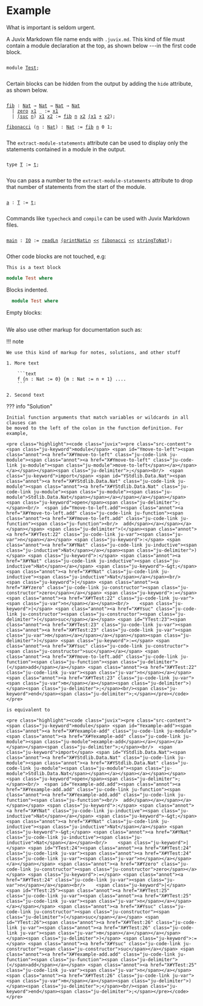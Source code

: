 # Example

What is important is seldom urgent.

A Juvix Markdown file name ends with `.juvix.md`. This kind of file must contain
a module declaration at the top, as shown below ---in the first code block.

<pre class="highlight"><code class="juvix"><pre class="src-content"><span class="ju-keyword">module</span> <span id="YTest"><span class="annot"><a href="X#YTest" class="ju-code-link ju-module"><span class="annot"><a href="X#YTest" class="ju-code-link ju-module"><span class="ju-module"><span class="ju-module">Test</span></span></a></span></a></span></span><span class="ju-delimiter">;</span><br/></pre></code></pre>

Certain blocks can be hidden from the output by adding the `hide` attribute, as shown below.



<pre class="highlight"><code class="juvix"><pre class="src-content"><span id="Yfib"><span class="annot"><a href="X#Yfib" class="ju-code-link ju-function"><span class="annot"><a href="X#Yfib" class="ju-code-link ju-function"><span class="ju-function">fib</span></a></span></a></span></span> <span class="ju-keyword">:</span> <span class="annot"><a href="X#YNat" class="ju-code-link ju-inductive"><span class="ju-inductive">Nat</span></a></span> <span class="ju-keyword">→</span> <span class="annot"><a href="X#YNat" class="ju-code-link ju-inductive"><span class="ju-inductive">Nat</span></a></span> <span class="ju-keyword">→</span> <span class="annot"><a href="X#YNat" class="ju-code-link ju-inductive"><span class="ju-inductive">Nat</span></a></span> <span class="ju-keyword">→</span> <span class="annot"><a href="X#YNat" class="ju-code-link ju-inductive"><span class="ju-inductive">Nat</span></a></span><br/>  <span class="ju-keyword">|</span> <span class="annot"><a href="X#Yzero" class="ju-code-link ju-constructor"><span class="ju-constructor">zero</span></a></span> <span id="YTest:17"><span class="annot"><a href="X#YTest:17" class="ju-code-link ju-var"><span class="annot"><a href="X#YTest:17" class="ju-code-link ju-var"><span class="ju-var">x1</span></a></span></a></span></span> <span class="ju-keyword">_</span> <span class="ju-keyword">:=</span> <span class="annot"><a href="X#YTest:17" class="ju-code-link ju-var"><span class="ju-var">x1</span></a></span><br/>  <span class="ju-keyword">|</span> <span class="annot"><a href="X#Ysuc" class="ju-code-link ju-constructor"><span class="ju-constructor"><span class="ju-delimiter">(</span>suc</span></a></span> <span id="YTest:18"><span class="annot"><a href="X#YTest:18" class="ju-code-link ju-var"><span class="annot"><a href="X#YTest:18" class="ju-code-link ju-var"><span class="ju-var">n</span></a></span></a></span></span><span class="ju-delimiter">)</span> <span id="YTest:19"><span class="annot"><a href="X#YTest:19" class="ju-code-link ju-var"><span class="annot"><a href="X#YTest:19" class="ju-code-link ju-var"><span class="ju-var">x1</span></a></span></a></span></span> <span id="YTest:20"><span class="annot"><a href="X#YTest:20" class="ju-code-link ju-var"><span class="annot"><a href="X#YTest:20" class="ju-code-link ju-var"><span class="ju-var">x2</span></a></span></a></span></span> <span class="ju-keyword">:=</span> <span class="annot"><a href="X#Yfib" class="ju-code-link ju-function"><span class="ju-function">fib</span></a></span> <span class="annot"><a href="X#YTest:18" class="ju-code-link ju-var"><span class="ju-var">n</span></a></span> <span class="annot"><a href="X#YTest:20" class="ju-code-link ju-var"><span class="ju-var">x2</span></a></span> <span class="annot"><a href="X#YTest:19" class="ju-code-link ju-var"><span class="ju-var"><span class="ju-delimiter">(</span>x1</span></a></span> <span class="annot"><a href="X#YNatural.+" class="ju-code-link ju-function"><span class="ju-function">+</span></a></span> <span class="annot"><a href="X#YTest:20" class="ju-code-link ju-var"><span class="ju-var">x2</span></a></span><span class="ju-delimiter">)</span><span class="ju-delimiter">;</span><br/><br/><span id="Yfibonacci"><span class="annot"><a href="X#Yfibonacci" class="ju-code-link ju-function"><span class="annot"><a href="X#Yfibonacci" class="ju-code-link ju-function"><span class="ju-function">fibonacci</span></a></span></a></span></span> <span class="ju-delimiter">(</span><span class="annot"><a href="X#YTest:21" class="ju-code-link ju-var"><span class="ju-var">n</span></a></span> <span class="ju-keyword">:</span> <span class="annot"><a href="X#YNat" class="ju-code-link ju-inductive"><span class="ju-inductive">Nat</span></a></span><span class="ju-delimiter">)</span> <span class="ju-keyword">:</span> <span class="annot"><a href="X#YNat" class="ju-code-link ju-inductive"><span class="ju-inductive">Nat</span></a></span> <span class="ju-keyword">:=</span> <span class="annot"><a href="X#Yfib" class="ju-code-link ju-function"><span class="ju-function">fib</span></a></span> <span class="annot"><a href="X#YTest:21" class="ju-code-link ju-var"><span class="ju-var">n</span></a></span> <span class="ju-number">0</span> <span class="ju-number">1</span><span class="ju-delimiter">;</span></pre></code></pre>

The `extract-module-statements` attribute can be used to display only the statements contained in a module in the output.

<pre class="highlight"><code class="juvix"><pre class="src-content"><span class="ju-keyword">type</span> <span id="YFoo1.T"><span class="annot"><a href="X#YFoo1.T" class="ju-code-link ju-inductive"><span class="annot"><a href="X#YFoo1.T" class="ju-code-link ju-inductive"><span class="ju-inductive">T</span></a></span></a></span></span> <span class="ju-keyword">:=</span> <span id="YFoo1.t"><span class="annot"><a href="X#YFoo1.t" class="ju-code-link ju-constructor"><span class="annot"><a href="X#YFoo1.t" class="ju-code-link ju-constructor"><span class="ju-constructor">t</span></a></span></a></span></span><span class="ju-delimiter">;</span></pre></code></pre>

You can pass a number to the `extract-module-statements` attribute to drop that number of statements from the start of the module.

<pre class="highlight"><code class="juvix"><pre class="src-content"><span id="YFoo2.a"><span class="annot"><a href="X#YFoo2.a" class="ju-code-link ju-function"><span class="annot"><a href="X#YFoo2.a" class="ju-code-link ju-function"><span class="ju-function">a</span></a></span></a></span></span> <span class="ju-keyword">:</span> <span class="annot"><a href="X#YFoo2.T" class="ju-code-link ju-inductive"><span class="ju-inductive">T</span></a></span> <span class="ju-keyword">:=</span> <span class="annot"><a href="X#YFoo2.t" class="ju-code-link ju-constructor"><span class="ju-constructor">t</span></a></span><span class="ju-delimiter">;</span></pre></code></pre>

Commands like `typecheck` and `compile` can be used with Juvix Markdown files.

<pre class="highlight"><code class="juvix"><pre class="src-content"><span id="Ymain"><span class="annot"><a href="X#Ymain" class="ju-code-link ju-function"><span class="annot"><a href="X#Ymain" class="ju-code-link ju-function"><span class="ju-function">main</span></a></span></a></span></span> <span class="ju-keyword">:</span> <span class="annot"><a href="X#YIO" class="ju-code-link ju-inductive"><span class="ju-axiom">IO</span></a></span> <span class="ju-keyword">:=</span> <span class="annot"><a href="X#YreadLn" class="ju-code-link ju-function"><span class="ju-axiom">readLn</span></a></span> <span class="annot"><a href="X#YprintNatLn" class="ju-code-link ju-function"><span class="ju-function"><span class="ju-delimiter">(</span>printNatLn</span></a></span> <span class="annot"><a href="X#Y&lt;&lt;" class="ju-code-link ju-function"><span class="ju-function">&lt;&lt;</span></a></span> <span class="annot"><a href="X#Yfibonacci" class="ju-code-link ju-function"><span class="ju-function">fibonacci</span></a></span> <span class="annot"><a href="X#Y&lt;&lt;" class="ju-code-link ju-function"><span class="ju-function">&lt;&lt;</span></a></span> <span class="annot"><a href="X#YstringToNat" class="ju-code-link ju-function"><span class="ju-axiom">stringToNat</span></a></span><span class="ju-delimiter">)</span><span class="ju-delimiter">;</span></pre></code></pre>

Other code blocks are not touched, e.g:

```text
This is a text block
```


```haskell
module Test where
```

Blocks indented.

  ```haskell
    module Test where
  ```

Empty blocks:

```
```

We also use other markup for documentation such as:

!!! note

    We use this kind of markup for notes, solutions, and other stuff

    1. More text

        ```text
        f {n : Nat := 0} {m : Nat := n + 1} ....
        ```

    2. Second text


??? info "Solution"

    Initial function arguments that match variables or wildcards in all clauses can
    be moved to the left of the colon in the function definition. For example,

    <pre class="highlight"><code class="juvix"><pre class="src-content"><span class="ju-keyword">module</span> <span id="Ymove-to-left"><span class="annot"><a href="X#Ymove-to-left" class="ju-code-link ju-module"><span class="annot"><a href="X#Ymove-to-left" class="ju-code-link ju-module"><span class="ju-module">move-to-left</span></a></span></a></span></span><span class="ju-delimiter">;</span><br/>  <span class="ju-keyword">import</span> <span id="YStdlib.Data.Nat"><span class="annot"><a href="X#YStdlib.Data.Nat" class="ju-code-link ju-module"><span class="annot"><a href="X#YStdlib.Data.Nat" class="ju-code-link ju-module"><span class="ju-module"><span class="ju-module">Stdlib.Data.Nat</span></span></a></span></a></span></span> <span class="ju-keyword">open</span><span class="ju-delimiter">;</span><br/>  <span id="Ymove-to-left.add"><span class="annot"><a href="X#Ymove-to-left.add" class="ju-code-link ju-function"><span class="annot"><a href="X#Ymove-to-left.add" class="ju-code-link ju-function"><span class="ju-function"><br/>  add</span></a></span></a></span></span> <span class="ju-delimiter">(</span><span class="annot"><a href="X#YTest:22" class="ju-code-link ju-var"><span class="ju-var">n</span></a></span> <span class="ju-keyword">:</span> <span class="annot"><a href="X#YNat" class="ju-code-link ju-inductive"><span class="ju-inductive">Nat</span></a></span><span class="ju-delimiter">)</span> <span class="ju-keyword">:</span> <span class="annot"><a href="X#YNat" class="ju-code-link ju-inductive"><span class="ju-inductive">Nat</span></a></span> <span class="ju-keyword">-&gt;</span> <span class="annot"><a href="X#YNat" class="ju-code-link ju-inductive"><span class="ju-inductive">Nat</span></a></span><br/>    <span class="ju-keyword">|</span> <span class="annot"><a href="X#Yzero" class="ju-code-link ju-constructor"><span class="ju-constructor">zero</span></a></span> <span class="ju-keyword">:=</span> <span class="annot"><a href="X#YTest:22" class="ju-code-link ju-var"><span class="ju-var">n</span></a></span><br/>    <span class="ju-keyword">|</span> <span class="annot"><a href="X#Ysuc" class="ju-code-link ju-constructor"><span class="ju-constructor"><span class="ju-delimiter">(</span>suc</span></a></span> <span id="YTest:23"><span class="annot"><a href="X#YTest:23" class="ju-code-link ju-var"><span class="annot"><a href="X#YTest:23" class="ju-code-link ju-var"><span class="ju-var">m</span></a></span></a></span></span><span class="ju-delimiter">)</span> <span class="ju-keyword">:=</span> <span class="annot"><a href="X#Ysuc" class="ju-code-link ju-constructor"><span class="ju-constructor">suc</span></a></span> <span class="annot"><a href="X#Ymove-to-left.add" class="ju-code-link ju-function"><span class="ju-function"><span class="ju-delimiter">(</span>add</span></a></span> <span class="annot"><a href="X#YTest:22" class="ju-code-link ju-var"><span class="ju-var">n</span></a></span> <span class="annot"><a href="X#YTest:23" class="ju-code-link ju-var"><span class="ju-var">m</span></a></span><span class="ju-delimiter">)</span><span class="ju-delimiter">;</span><br/><span class="ju-keyword">end</span><span class="ju-delimiter">;</span></pre></code></pre>

    is equivalent to

    <pre class="highlight"><code class="juvix"><pre class="src-content"><span class="ju-keyword">module</span> <span id="Yexample-add"><span class="annot"><a href="X#Yexample-add" class="ju-code-link ju-module"><span class="annot"><a href="X#Yexample-add" class="ju-code-link ju-module"><span class="ju-module">example-add</span></a></span></a></span></span><span class="ju-delimiter">;</span><br/>  <span class="ju-keyword">import</span> <span id="YStdlib.Data.Nat"><span class="annot"><a href="X#YStdlib.Data.Nat" class="ju-code-link ju-module"><span class="annot"><a href="X#YStdlib.Data.Nat" class="ju-code-link ju-module"><span class="ju-module"><span class="ju-module">Stdlib.Data.Nat</span></span></a></span></a></span></span> <span class="ju-keyword">open</span><span class="ju-delimiter">;</span><br/>  <span id="Yexample-add.add"><span class="annot"><a href="X#Yexample-add.add" class="ju-code-link ju-function"><span class="annot"><a href="X#Yexample-add.add" class="ju-code-link ju-function"><span class="ju-function"><br/>  add</span></a></span></a></span></span> <span class="ju-keyword">:</span> <span class="annot"><a href="X#YNat" class="ju-code-link ju-inductive"><span class="ju-inductive">Nat</span></a></span> <span class="ju-keyword">-&gt;</span> <span class="annot"><a href="X#YNat" class="ju-code-link ju-inductive"><span class="ju-inductive">Nat</span></a></span> <span class="ju-keyword">-&gt;</span> <span class="annot"><a href="X#YNat" class="ju-code-link ju-inductive"><span class="ju-inductive">Nat</span></a></span><br/>    <span class="ju-keyword">|</span> <span id="YTest:24"><span class="annot"><a href="X#YTest:24" class="ju-code-link ju-var"><span class="annot"><a href="X#YTest:24" class="ju-code-link ju-var"><span class="ju-var">n</span></a></span></a></span></span> <span class="annot"><a href="X#Yzero" class="ju-code-link ju-constructor"><span class="ju-constructor">zero</span></a></span> <span class="ju-keyword">:=</span> <span class="annot"><a href="X#YTest:24" class="ju-code-link ju-var"><span class="ju-var">n</span></a></span><br/>    <span class="ju-keyword">|</span> <span id="YTest:25"><span class="annot"><a href="X#YTest:25" class="ju-code-link ju-var"><span class="annot"><a href="X#YTest:25" class="ju-code-link ju-var"><span class="ju-var">n</span></a></span></a></span></span> <span class="annot"><a href="X#Ysuc" class="ju-code-link ju-constructor"><span class="ju-constructor"><span class="ju-delimiter">(</span>suc</span></a></span> <span id="YTest:26"><span class="annot"><a href="X#YTest:26" class="ju-code-link ju-var"><span class="annot"><a href="X#YTest:26" class="ju-code-link ju-var"><span class="ju-var">m</span></a></span></a></span></span><span class="ju-delimiter">)</span> <span class="ju-keyword">:=</span> <span class="annot"><a href="X#Ysuc" class="ju-code-link ju-constructor"><span class="ju-constructor">suc</span></a></span> <span class="annot"><a href="X#Yexample-add.add" class="ju-code-link ju-function"><span class="ju-function"><span class="ju-delimiter">(</span>add</span></a></span> <span class="annot"><a href="X#YTest:25" class="ju-code-link ju-var"><span class="ju-var">n</span></a></span> <span class="annot"><a href="X#YTest:26" class="ju-code-link ju-var"><span class="ju-var">m</span></a></span><span class="ju-delimiter">)</span><span class="ju-delimiter">;</span><br/><span class="ju-keyword">end</span><span class="ju-delimiter">;</span></pre></code></pre>
